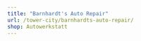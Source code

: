 ```yaml
---
title: "Barnhardt's Auto Repair"
url: /tower-city/barnhardts-auto-repair/
shop: Autowerkstatt
---
```

